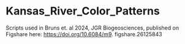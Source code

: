 # Kansas_River_Color_Patterns
Scripts used in Bruns et. al 2024, JGR Biogeosciences, published on Figshare here: https://doi.org/10.6084/m9. figshare.26125843 
